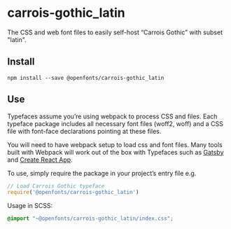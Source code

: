 
# carrois-gothic_latin

The CSS and web font files to easily self-host “Carrois Gothic” with subset "latin".

## Install

`npm install --save @openfonts/carrois-gothic_latin`

## Use

Typefaces assume you’re using webpack to process CSS and files. Each typeface
package includes all necessary font files (woff2, woff) and a CSS file with
font-face declarations pointing at these files.

You will need to have webpack setup to load css and font files. Many tools built
with Webpack will work out of the box with Typefaces such as [Gatsby](https://github.com/gatsbyjs/gatsby)
and [Create React App](https://github.com/facebookincubator/create-react-app).

To use, simply require the package in your project’s entry file e.g.

```javascript
// Load Carrois Gothic typeface
require('@openfonts/carrois-gothic_latin')
```

Usage in SCSS:
```scss
@import "~@openfonts/carrois-gothic_latin/index.css";
```
